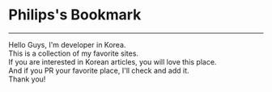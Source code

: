 # Philips's Bookmark
---------------------------------------
Hello Guys, I'm developer in Korea.\
This is a collection of my favorite sites.\
If you are interested in Korean articles, you will love this place.\
And if you PR your favorite place, I'll check and add it.\
Thank you!